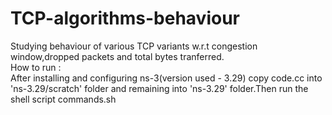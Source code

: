 # TCP-algorithms-behaviour
Studying behaviour of various TCP variants w.r.t congestion window,dropped packets and total bytes tranferred.\
How to run : \
After installing and configuring ns-3(version used - 3.29) copy code.cc into 'ns-3.29/scratch' folder and remaining into 'ns-3.29' folder.Then run the shell script commands.sh
